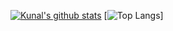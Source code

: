 [![Kunal's github stats](https://github-readme-stats.vercel.app/api?username=dbzkunalss)](https://github.com/anuraghazra/github-readme-stats)
[![Top Langs](https://github-readme-stats.vercel.app/api/top-langs/?username=dbzkunalss)]
